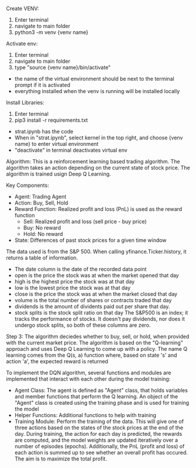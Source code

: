 Create VENV:
1) Enter terminal
2) navigate to main folder
3) python3 -m venv {venv name}

Activate env:
1) Enter terminal
2) navigate to main folder
3) type "source {venv name}/bin/activate"

- the name of the virtual environment should be next to the terminal prompt if it is activated
- everything installed when the venv is running will be installed locally

Install Libraries:
1) Enter terminal
2) pip3 install -r requirements.txt

- strat.ipynb has the code
- When in "strat.ipynb", select kernel in the top right, and choose {venv name} to enter virtual environment
- "deactivate" in terminal deactivates virtual env

Algorithm:
This is a reinforcement learning based trading algorithm. The algorithm takes an action depending on the current state of stock price. The algorithm is trained usign Deep Q Learning.

Key Components: 
- Agent: Trading Agent
- Action: Buy, Sell, Hold
- Reward Function: Realized profit and loss (PnL) is used as the reward function
    - Sell: Realized profit and loss (sell price - buy price)
    - Buy: No reward
    - Hold: No reward
- State: Differences of past stock prices for a given time window 

The data used is from the S&P 500. 
When calling yfinance.Ticker.history, it returns a table of information.
- The date column is the date of the recorded data point
- open is the price the stock was at when the market opened that day
- high is the highest price the stock was at that day
- low is the lowest price the stock was at that day
- close is the price the stock was at when the market closed that day
- volume is the total number of shares or contracts traded that day
- dividends is the amount of dividents paid out per share that day.
- stock splits is the stock split ratio on that day
The S&P500 is an index; it tracks the performance of stocks. It doesn't pay dividends, nor does it undergo stock splits, so both of these columns are zero. 

Step 3:
The algorithm deciedes whether to buy, sell, or hold, when provided with the current market price. The algorithm is based on the "Q-learning" approach and uses Deep Q Learning to come up with a policy. The name Q learning comes from the Q(s, a) function where, based on state 's' and action 'a', the expected reward is returned

To implement the DQN algorithm, several functions and modules are implemented that interact with each other during the model training: 
- Agent Class: The agent is defined as "Agent" class, that holds variables and member functions that perform the Q learning. An object of the "Agent" class  is created using the training phase and is used for training the model
- Helper Functions: Additional functions to help with training
- Training Module: Perform the training of the data. This will give one of three actions based on the states of the stock prices at the end of the day. During training, the action for each day is predicted, the rewards are computed, and the model weights are updated iteratively over a number of episodes (epochs). Additionally, the PnL (profit and loss) of each action is summed up to see whether an overall profit has occured. The aim is to maximize the total profit.